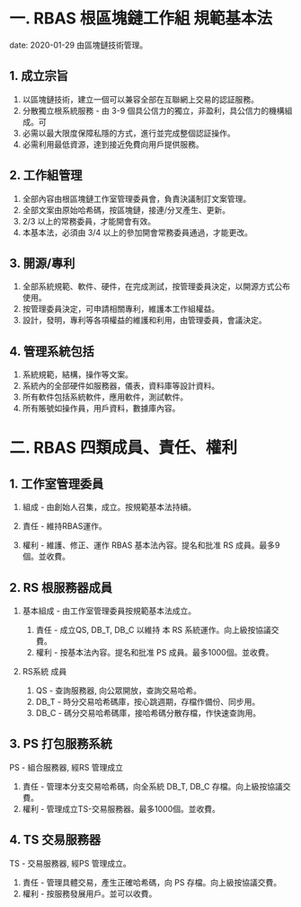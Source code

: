 <!-- headings -->

# 一. RBAS 根區塊鏈工作組 規範基本法

date: 2020-01-29 由區塊鏈技術管理。

## 1. 成立宗旨

1. 以區塊鏈技術，建立一個可以兼容全部在互聯網上交易的認証服務。
1. 分散獨立根系統服務 - 由 3-9 個具公信力的獨立，非盈利，具公信力的機構組成。可
1. 必需以最大限度保障私隱的方式，進行並完成整個認証操作。
1. 必需利用最低資源，達到接近免費向用戶提供服務。

## 2. 工作組管理

1. 全部內容由根區塊鏈工作室管理委員會，負責決議制訂文案管理。
1. 全部文案由原始哈希碼，按區塊鏈，接連/分叉產生、更新。
1. 2/3 以上的常務委員，才能開會有效。
1. 本基本法，必須由 3/4 以上的參加開會常務委員通過，才能更改。

## 3. 開源/專利

1. 全部系統規範、軟件、硬件，在完成測試，按管理委員決定，以開源方式公布使用。
1. 按管理委員決定，可申請相關專利，維護本工作組權益。
1. 設計，發明，專利等各項權益的維護和利用，由管理委員，會議決定。

## 4. 管理系統包括

1. 系統規範，結構，操作等文案。
1. 系統內的全部硬件如服務器，儀表，資料庫等設計資料。
1. 所有軟件包括系統軟件，應用軟件，測試軟件。
1. 所有賬號如操作員，用戶資料，數據庫內容。

# 二. RBAS 四類成員、責任、權利

## 1. 工作室管理委員

1. 組成 -
由創始人召集，成立。按規範基本法持續。

1. 責任 - 維持RBAS運作。
1. 權利 - 維護、修正、運作 RBAS 基本法內容。提名和批准 RS 成員。最多9個。並收費。

## 2. RS 根服務器成員

1. 基本組成 - 由工作室管理委員按規範基本法成立。
    1. 責任 - 成立QS, DB_T, DB_C 以維持 本 RS 系統運作。向上級按協議交費。
    1. 權利 - 按基本法內容。提名和批准 PS 成員。最多1000個。並收費。

1. RS系統 成員
    1. QS - 查詢服務器, 向公眾開放，查詢交易哈希。
    1. DB_T - 時分交易哈希碼庫，按心跳週期，存檔作備份、同步用。
    1. DB_C - 碼分交易哈希碼庫，接哈希碼分散存檔，作快速查詢用。

## 3. PS 打包服務系統

PS - 組合服務器, 經RS 管理成立

1. 責任 - 管理本分支交易哈希碼，向全系統 DB_T, DB_C 存檔。向上級按協議交費。
1. 權利 - 管理成立TS-交易服務器。最多1000個。並收費。

## 4. TS 交易服務器

TS - 交易服務器, 經PS 管理成立。

1. 責任 - 管理具體交易，產生正確哈希碼，向 PS 存檔。向上級按協議交費。
1. 權利 - 按服務發展用戶。並可以收費。
